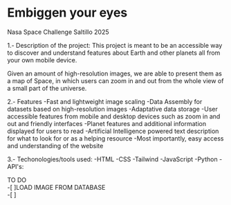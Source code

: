 # Embiggen your eyes
Nasa Space Challenge Saltillo 2025

1.- Description of the project:
This project is meant to be an accessible way to discover and understand features about Earth and other planets all from your own mobile device. 

Given an amount of high-resolution images, we are able to present them as a map of Space, in which users can zoom in and out from the whole view of a small part of the universe.

2.- Features
    -Fast and lightweight image scaling
    -Data Assembly for datasets based on high-resolution images
    -Adaptative data storage
    -User accessible features from mobile and desktop devices such as zoom in and out and friendly interfaces
    -Planet features and additional information displayed for users to read
    -Artificial Intelligence powered text description for what to look for or as a helping resource
    -Most importantly, easy access and understanding of the website

3.- Techonologies/tools used:
    -HTML
    -CSS
    -Tailwind
    -JavaScript
    -Python
    -API's: 

TO DO  
-[ ]LOAD IMAGE FROM DATABASE   
-[ ]
